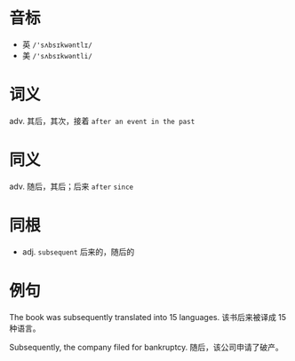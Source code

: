 # 音标

- 英 `/'sʌbsɪkwəntlɪ/`
- 美 `/'sʌbsɪkwəntli/`

# 词义

adv. 其后，其次，接着
`after an event in the past`

# 同义

adv. 随后，其后；后来
`after` `since`

# 同根

- adj. `subsequent` 后来的，随后的

# 例句

The book was subsequently translated into 15 languages.
该书后来被译成 15 种语言。

Subsequently, the company filed for bankruptcy.
随后，该公司申请了破产。


